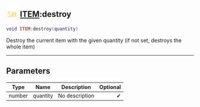 ## <img src="../../.gitbook/assets/shared.png" width="32" height="32" /> [ITEM](../item/README.md):destroy

```lua
void ITEM:destroy(quantity)
```

Destroy the current item with the given quantity (if not set, destroys the whole item)

-----------------
## Parameters

| Type   | Name | Description | Optional |
| ------ | ---- | ----------- | -------: |
| number | quantity | No description | ✔ |
